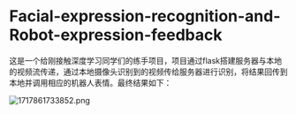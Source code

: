 # Facial-expression-recognition-and-Robot-expression-feedback

这是一个给刚接触深度学习同学们的练手项目，项目通过flask搭建服务器与本地的视频流传递，通过本地摄像头识别到的视频传给服务器进行识别，将结果回传到本地并调用相应的机器人表情。最终结果如下：

![1717861733852.png](https://s2.loli.net/2024/06/08/hr637ZlP9FWAywd.png)
